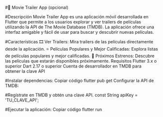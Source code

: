 #🎥 Movie Trailer App
 (opcional)

#Descripción
Movie Trailer App es una aplicación móvil desarrollada en Flutter que permite a los usuarios explorar y ver trailers de películas utilizando la API de The Movie Database (TMDB). La aplicación ofrece una interfaz amigable y fácil de usar para buscar y descubrir nuevas películas.

#Características
🎞️ Ver Trailers: Mira trailers de las películas directamente desde la aplicación.
⭐ Películas Populares y Mejor Calificadas: Explora listas de películas populares y mejor calificadas.
📅 Próximos Estrenos: Descubre las películas que estarán disponibles próximamente.
Requisitos
Flutter 3.x o superior
Dart 2.17 o superior
Cuenta de desarrollador en TMDB para obtener la clave API

#Instalar dependencias:
Copiar código
flutter pub get
Configurar la API de TMDB:

#Regístrate en TMDB y obtén una clave API.
const String apiKey = 'TU_CLAVE_API';

#Ejecutar la aplicación:
Copiar código
flutter run
